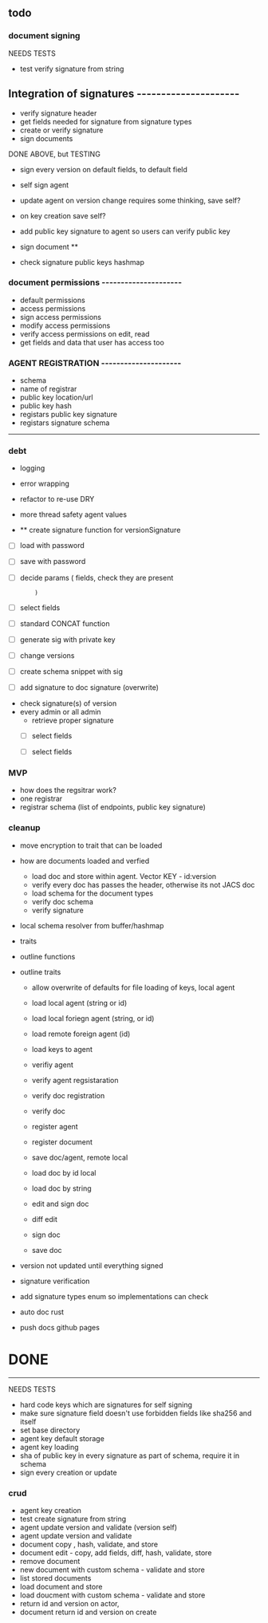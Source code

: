## todo

### document signing

NEEDS TESTS


 - test verify signature from string

 ## Integration of signatures ---------------------

 - verify signature header
 - get fields needed for signature from signature types
 - create or verify signature
 - sign documents

 DONE ABOVE, but TESTING



 - sign every version on default fields, to default field


 - self sign agent
 - update agent on version change requires some thinking, save self?
 - on key creation save self?




 - add public key signature to agent so users can verify public key
 - sign document  **
 - check signature public keys hashmap

 ### document permissions ---------------------

 - default permissions
 - access permissions
 - sign access permissions
 - modify access permissions
 - verify access permissions on edit, read
 - get fields and data that user has access too


### AGENT REGISTRATION ---------------------

 - schema
  - name of registrar
  - public key location/url
  - public key hash
  - registars public key signature
  - registars signature schema

  --------------------------------------------------------

### debt

 - logging
 - error wrapping
 - refactor to re-use DRY

 - more thread safety agent values



 - ** create signature function for versionSignature
  - [ ] load with password
  - [ ] save with password
  - [ ] decide params (
            fields, check they are present

            )
  - [ ] select fields
  - [ ] standard CONCAT function
  - [ ] generate sig with private key
  - [ ] change versions
  - [ ] create schema snippet with sig
  - [ ] add signature to doc signature (overwrite)


 - check signature(s) of version
  - every admin or all admin
     - retrieve proper signature
     - [ ] select fields
     - [ ] select fields



### MVP

 - how does the regsitrar work?
  - one registrar
  - registrar schema (list of endpoints, public key signature)



### cleanup
 - move encryption to trait that can be loaded



 - how are documents loaded and verfied
   - load doc and store within agent. Vector<Value> KEY - id:version
   - verify every doc has passes the header, otherwise its not JACS doc
   - load schema for the document types
   - verify doc schema
   - verify signature




 - local schema resolver from buffer/hashmap
 - traits



 - outline functions
 - outline traits
   - allow overwrite of defaults for file loading of keys, local agent
   - load local agent (string or id)
   - load local foriegn agent (string, or id)
   - load remote foreign agent (id)
   - load keys to agent
   - verifiy agent
   - verify agent regsistaration
   - verify doc registration
   - verify doc
   - register agent
   - register document

   - save doc/agent, remote local
   - load doc by id local
   - load doc by string
   - edit and sign doc
   - diff edit
   - sign doc
   - save doc


 - version not updated until everything signed
 - signature verification
 - add signature types enum so implementations can check
 - auto doc rust
 - push docs github pages


 # DONE
  --------------------------------------------------------
NEEDS TESTS
- hard code keys which are signatures for self signing
- make sure signature field doesn't use forbidden fields like sha256 and itself
 - set base directory
  - agent key default storage
 - agent key loading
 - sha of public key in every signature as part of schema, require it in schema
- sign every creation or update


 ### crud
  - agent key creation
  - test create signature from string
  - agent update version and validate (version self)
 - agent update version and validate
  - document copy , hash, validate, and store
 - document edit - copy, add fields, diff, hash, validate, store
  - remove document
- new document with custom schema - validate and store
 - list stored documents
  - load document and store
 - load doucment with custom schema - validate and store
  - return id and version on actor,
 -  document return id and version on create
